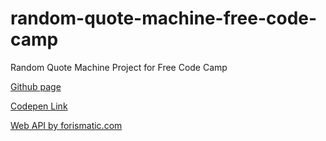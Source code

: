 # random-quote-machine-free-code-camp
Random Quote Machine Project for Free Code Camp

[Github page](https://vijitharan.github.io/random-quote-machine-free-code-camp/)

[Codepen Link](https://codepen.io/Vijitharan/pen/oeYMzO)

[Web API by forismatic.com](https://forismatic.com/en/api/)
